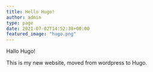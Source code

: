 ```yaml
---
title: Hello Hugo!
author: admin
type: page
date: 2021-07-02T14:52:38+00:00
featured_image: "hugo.png"
---
```

Hallo Hugo!

This is my new website, moved from wordpress to Hugo. 
